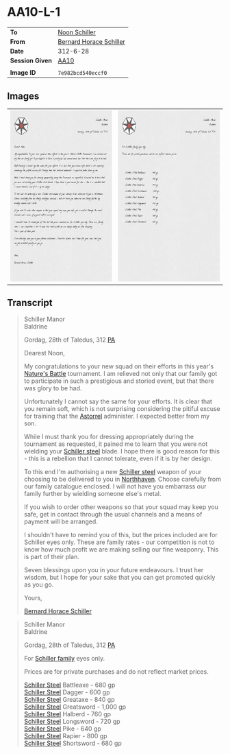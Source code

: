 # AA10-L-1

|||
| --- | --- |
| **To** | [Noon Schiller](../characters/noon-schiller.md) | letter.1
| **From** | [Bernard Horace Schiller](../characters/bernard-horace-schiller.md) |
| **Date** | 312-6-28 |
| **Session Given** | [AA10](../sessions/AA10.md) |
|||
| **Image ID** | `7e982bcd540eccf0` |

## Images

|||
|:---:|:---:|
| <img src="https://raw.githubusercontent.com/jesskelsall/astarus-images/main/letters/7e982bcd540eccf0-1.jpg" height="400" /> | <img src="https://raw.githubusercontent.com/jesskelsall/astarus-images/main/letters/7e982bcd540eccf0-2.jpg" height="400" /> |

## Transcript

> Schiller Manor  
> Baldrine
>
> Gordag, 28th of Taledus, 312 [PA](../history/calendars/astorian-calendar.md)
>
> Dearest Noon,
>
> My congratulations to your new squad on their efforts in this year's [Nature's Battle](../mechanics/roleplay/natures-battle.md) tournament. I am relieved not only that our family got to participate in such a prestigious and storied event, but that there was glory to be had.
>
> Unfortunately I cannot say the same for your efforts. It is clear that you remain soft, which is not surprising considering the pitiful excuse for training that the [Astorrel](../organisations/astorrel/astorrel.md) administer. I expected better from my son.
>
> While I must thank you for dressing appropriately during the tournament as requested, it pained me to learn that you were not wielding your [Schiller steel](../items/weapons/schiller-steel.md) blade. I hope there is good reason for this - this is a rebellion that I cannot tolerate, even if it is by her design.
>
> To this end I'm authorising a new [Schiller steel](../items/weapons/schiller-steel.md) weapon of your choosing to be delivered to you in [Northhaven](../places/cities/northhaven.md). Choose carefully from our family catalogue enclosed. I will not have you embarrass our family further by wielding someone else's metal.
>
> If you wish to order other weapons so that your squad may keep you safe, get in contact through the usual channels and a means of payment will be arranged.
>
> I shouldn't have to remind you of this, but the prices included are for Schiller eyes only. These are family rates - our competition is not to know how much profit we are making selling our fine weaponry. This is part of their plan.
>
> Seven blessings upon you in your future endeavours. I trust her wisdom, but I hope for your sake that you can get promoted quickly as you go.
>
> Yours,
>
> [Bernard Horace Schiller](../characters/bernard-horace-schiller.md)

> Schiller Manor  
> Baldrine
>
> Gordag, 28th of Taledus, 312 [PA](../history/calendars/astorian-calendar.md)
>
> For [Schiller family](../organisations/schiller-family.md) eyes only.
>
> Prices are for private purchases and do not reflect market prices.
>
> [Schiller Steel](../items/weapons/schiller-steel.md) Battleaxe - 680 gp  
> [Schiller Steel](../items/weapons/schiller-steel.md) Dagger - 600 gp  
> [Schiller Steel](../items/weapons/schiller-steel.md) Greataxe - 840 gp  
> [Schiller Steel](../items/weapons/schiller-steel.md) Greatsword - 1,000 gp  
> [Schiller Steel](../items/weapons/schiller-steel.md) Halberd - 760 gp  
> [Schiller Steel](../items/weapons/schiller-steel.md) Longsword - 720 gp  
> [Schiller Steel](../items/weapons/schiller-steel.md) Pike - 640 gp  
> [Schiller Steel](../items/weapons/schiller-steel.md) Rapier - 800 gp  
> [Schiller Steel](../items/weapons/schiller-steel.md) Shortsword - 680 gp
